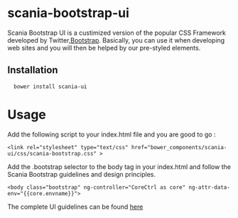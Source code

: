 # scania-bootstrap-ui

Scania Bootstrap UI is a custimized version of the popular CSS Framework developed by Twitter,<a href="http://getbootstrap.com">Bootstrap</a>.
Basically, you can use it when developing web sites and you will then be helped by our pre-styled elements.


## Installation

      bower install scania-ui

# Usage

Add the following script to your index.html file and you are good to go :<br/>

    <link rel="stylesheet" type="text/css" href="bower_components/scania-ui/css/scania-bootstrap.css" >


Add the .bootstrap selector to the body tag in your index.html and follow the Scania Bootstrap guidelines and design principles.

    <body class="bootstrap" ng-controller="CoreCtrl as core" ng-attr-data-env="{{core.envname}}">

The complete UI guidelines can be found <a href="https://static.scania.com/cds/cds-site/index.html">here</a>